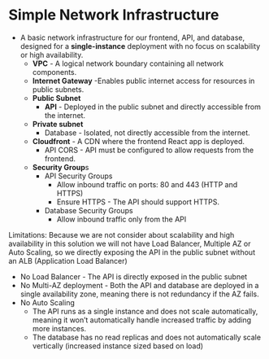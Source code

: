 # Simple Network Infrastructure

- A basic network infrastructure for our frontend, API, and database, designed for a **single-instance** deployment with no focus on scalability or high availability.
    - **VPC** - A logical network boundary containing all network components.
    - **Internet Gateway** -Enables public internet access for resources in public subnets.
    - **Public Subnet**
        - **API** - Deployed in the public subnet and directly accessible from the internet.
    - **Private subnet**
        - Database - Isolated, not directly accessible from the internet.
    - **Cloudfront** - A CDN where the frontend React app is deployed.
        - API CORS - API must be configured to allow requests from the frontend.
    - **Security Group**s
        - API Security Groups
            - Allow inbound traffic on ports: 80 and 443 (HTTP and HTTPS)
            - Ensure HTTPS - The API should support HTTPS.
        - Database Security Groups
            - Allow inbound traffic only from the API

Limitations: Because we are not consider about scalability and high availability in this solution we will not have Load Balancer, Multiple AZ or Auto Scaling, so we directly exposing the API in the public subnet without an ALB (Application Load Balancer) 

- No Load Balancer - The API is directly exposed in the public subnet
- No Multi-AZ deployment - Both the API and database are deployed in a single availability zone, meaning there is not redundancy if the AZ fails.
- No Auto Scaling
    - The API runs as a single instance and does not scale automatically, meaning it won’t automatically handle increased traffic by adding more instances.
    - The database has no read replicas and does not automatically scale vertically (increased instance sized based on load)
